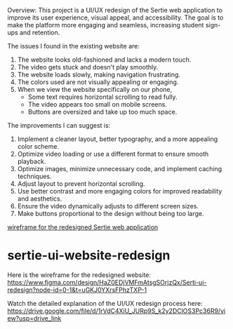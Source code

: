 Overview: This project is a UI/UX redesign of the Sertie web application to improve its user experience, visual appeal, and accessibility. The goal is to make the platform more engaging and seamless, increasing student sign-ups and retention.

The issues I found in the existing website are: 
1. The website looks old-fashioned and lacks a modern touch.
2. The video gets stuck and doesn't play smoothly.
3. The website loads slowly, making navigation frustrating.
4. The colors used are not visually appealing or engaging.
5. When we view the website specifically on our phone, 
     - Some text requires horizontal scrolling to read fully.
     - The video appears too small on mobile screens.
     - Buttons are oversized and take up too much space.

The improvements I can suggest is:
1. Implement a cleaner layout, better typography, and a more appealing color scheme.
2. Optimize video loading or use a different format to ensure smooth playback.
3. Optimize images, minimize unnecessary code, and implement caching techniques.
4. Adjust layout to prevent horizontal scrolling.
5. Use better contrast and more engaging colors for improved readability and aesthetics.
6. Ensure the video dynamically adjusts to different screen sizes.
7. Make buttons proportional to the design without being too large.


[wireframe for the redesigned Sertie web application](https://github.com/user-attachments/assets/67796494-2a86-49db-807b-9d67e7692d5b)


# sertie-ui-website-redesign
Here is the wireframe for the redesigned website:  
https://www.figma.com/design/HaZ0EDjVMFmAtsgSOrjzQx/Serti-ui-redesign?node-id=0-1&t=uGKJ0YXrsFPhzTXP-1

Watch the detailed explanation of the UI/UX redesign process here:  
https://drive.google.com/file/d/1rVdC4XiU_JURp9S_k2y2DClOS3Pc36R9/view?usp=drive_link
